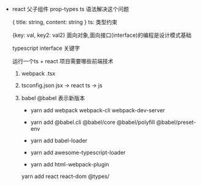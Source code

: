 - react 父子组件 prop-types
  ts 语法解决这个问题

  { title: string, content: string }
  ts: 类型约束

  {key: val, key2: val2}
  面向对象,面向接口(interface)的编程是设计模式基础

  typescript interface 关键字
  
  运行一个ts + react 项目需要哪些前端技术
  1. webpack 
   .tsx
   
  2. tsconfig.json jsx -> react ts -> js
  3. babel @babel 表示新版本
      - yarn add webpack webpack-cli webpack-dev-server  
      - yarn add @babel.cli @babel/core  @babel/polyfill @babel/preset-env

      - yarn add babel-loader
      - yarn add awesome-typescript-loader
      - yarn add html-webpack-plugin

      yarn add react react-dom @types/